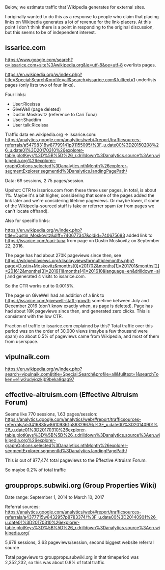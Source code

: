 Below, we estimate traffic that Wikipedia generates for external sites.

I originally wanted to do this as a response to people who claim that
placing links on Wikipedia generates a lot of revenue for the
link-placers. At this point I don't think there is a point in
responding to the original discussion, but this seems to be of
independent interest.

## issarice.com

https://www.google.com/search?q=issarice.com+site%3Awikipedia.org&ie=utf-8&oe=utf-8 overlists pages.

https://en.wikipedia.org/w/index.php?title=Special:Search&profile=all&search=issarice.com&fulltext=1 underlists pages (only lists two of four links).

Four links:

* User:Riceissa
* GiveWell (page deleted)
* Dustin Moskovitz (reference to Cari Tuna)
* User:Shaddim
* User talk:Riceissa

Traffic data en.wikipedia.org -> issarice.com: https://analytics.google.com/analytics/web/#report/trafficsources-referrals/a54798318w87799141p91155095/%3F_u.date00%3D20150208%26_u.date01%3D20170310%26explorer-table.plotKeys%3D%5B%5D%26_r.drilldown%3Danalytics.source%3Aen.wikipedia.org%26explorer-graphOptions.selected%3Danalytics.nthMonth%26explorer-segmentExplorer.segmentId%3Danalytics.landingPagePath/

Data: 69 sessions, 2.75 pages/session.

Upshot: CTR to issarice.com from these three user pages, in total, is about 1%. Maybe it's a bit higher, considering that some of the pages added the link later and we're considering lifetime pageviews. Or maybe lower, if some of the Wikipedia-sourced stuff is fake or referrer spam (or from pages we can't locate offhand).

Also for specific links:

https://en.wikipedia.org/w/index.php?title=Dustin_Moskovitz&diff=740677347&oldid=740675683 added link to https://issarice.com/cari-tuna from page on Dustin Moskovitz on September 22, 2016.

The page has had about 270K pageviews since then, see https://wikipediaviews.org/displayviewsformultiplemonths.php?page=Dustin+Moskovitz&months[0]=201702&months[1]=201701&months[2]=201612&months[3]=201611&months[4]=201610&language=en&drilldown=all and generated 4 visits to issarice.com.

So the CTR works out to 0.0015%.

The page on GiveWell had an addition of a link to https://issarice.com/givewell-staff-growth sometime between July and December 2016 (don't know exactly when, as page is deleted). Page has had about 10K pageviews since then, and generated zero clicks. This is consistent with the low CTR.

Fraction of traffic to issarice.com explained by this? Total traffic over this period was on the order of 30,000 views (maybe a few thousand were spam) so about 0.5% of pageviews came from Wikipedia, and most of them from userspace.

## vipulnaik.com

https://en.wikipedia.org/w/index.php?search=vipulnaik.com&title=Special:Search&profile=all&fulltext=1&searchToken=e1iw2udyiqzkjb9beka8qag97

## effective-altruism.com (Effective Altruism Forum)

Seems like 770 sessions, 1.63 pages/session: https://analytics.google.com/analytics/web/#report/trafficsources-referrals/a53416835w86109361p89329676/%3F_u.date00%3D20140901%26_u.date01%3D20170310%26explorer-table.plotKeys%3D%5B%5D%26_r.drilldown%3Danalytics.source%3Aen.wikipedia.org%26explorer-graphOptions.selected%3Danalytics.nthMonth%26explorer-segmentExplorer.segmentId%3Danalytics.landingPagePath/

This is out of 877,474 total pageviews to the Effective Altruism Forum.

So maybe 0.2% of total traffic

## groupprops.subwiki.org (Group Properties Wiki)

Date range: September 1, 2014 to March 10, 2017

Referral sources: https://analytics.google.com/analytics/web/#report/trafficsources-referrals/a4377715w8432957p8783374/%3F_u.date00%3D20140901%26_u.date01%3D20170310%26explorer-table.plotKeys%3D%5B%5D%26_r.drilldown%3Danalytics.source%3Aen.wikipedia.org/

5,679 sessions, 3.63 pageviews/session, second biggest website referral source

Total pageviews to groupprops.subwiki.org in that timeperiod was 2,352,232, so this was about 0.8% of total traffic.


